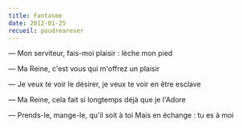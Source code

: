 ```yaml
---
title: Fantasme
date: 2012-01-25
recueil: poudrearever
---
```


— Mon serviteur, fais-moi plaisir : lèche mon pied

— Ma Reine, c'est vous qui m'offrez un plaisir

— Je veux te voir le désirer, je veux te voir en être esclave

— Ma Reine, cela fait si longtemps déjà que je l'Adore

— Prends-le, mange-le, qu'il soit à toi
Mais en échange : tu es à moi

